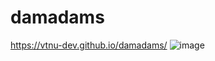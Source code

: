 # damadams
https://vtnu-dev.github.io/damadams/
![image](https://user-images.githubusercontent.com/65651452/190114042-c5e69822-6bc6-409f-b743-d512824cdef5.png)

